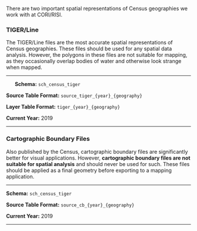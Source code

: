 There are two important spatial representations of Census geographies we work with at CORI/RISI.

### TIGER/Line

The TIGER/Line files are the most accurate spatial representations of Census geographies. These files should be used for any spatial data analysis. However, the polygons in these files are not suitable for mapping, as they occasionally overlap bodies of water and otherwise look strange when mapped.

-------------------------------

&nbsp;&nbsp;&nbsp;&nbsp;&nbsp;&nbsp;__Schema:__ `sch_census_tiger`

__Source Table Format:__  `source_tiger_{year}_{geography}`

__Layer Table Format:__ `tiger_{year}_{geography}`

__Current Year:__ 2019

-------------------------------

### Cartographic Boundary Files

Also published by the Census, cartographic boundary files are significantly better for visual applications. However, __cartographic boundary files are not suitable for spatial analysis__ and should never be used for such. These files should be applied as a final geometry before exporting to a mapping application.

-------------------------------

__Schema:__ `sch_census_tiger`

__Source Table Format:__  `source_cb_{year}_{geography}`

__Current Year:__ 2019

-------------------------------
